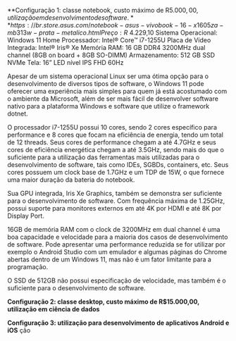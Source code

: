 **Configuração 1: classe notebook, custo máximo de R$5.000,00, utilização em desenvolvimento de software.**
https://br.store.asus.com/notebook-asus-vivobook-16-x1605za-mb313w-prata-metalico.html
Preço: R$ 4.229,10
Sistema Operacional: Windows 11 Home
Processador: Intel® Core™ i7-1255U 
Placa de Vídeo Integrada: Intel® Iris® Xe
Memória RAM: 16 GB DDR4 3200MHz dual channel (8GB on board + 8GB SO-DIMM) 
Armazenamento: 512 GB SSD NVMe
Tela: 16” LED nível IPS FHD 60Hz

Apesar de um sistema operacional Linux ser uma ótima opção para o desenvolvimento de diversos tipos de software, o Windows 11 pode oferecer uma experiência mais simples para quem já está acostumado com o ambiente da Microsoft, além de ser mais fácil de desenvolver software nativo para a plataforma Windows e software que utilize o framework dotnet.

O processador i7-1255U possui 10 cores, sendo 2 cores específico para performance e 8 cores que focam na eficiência de energia, tendo um total de 12 threads. Seus cores de performance chegam a até 4.7GHz e seus cores de eficiência energética chegam a até 3.5GHz, sendo mais do que o suficiente para a utilização das ferramentas mais utilizadas para o desenvolvimento de software, tais como IDEs, SGBDs, containers, etc. Seus cores possuem um clock base de 1.7GHz e um TDP de 15W, o que fornece uma maior duração da bateria do notebook.

Sua GPU integrada, Iris Xe Graphics, também se demonstra ser suficiente para o desenvolvimento de software. Com frequência máxima de 1.25GHz, possui suporte para monitores externos em até 4K por HDMI e até 8K por Display Port.

16GB de memória RAM com o clock de 3200MHz em dual channel é uma boa capacidade e velocidade para a maioria dos casos de desenvolvimento de software. Pode apresentar uma performance reduzida se for utilizar por exemplo o Android Studio com um emulador e algumas páginas do Chrome abertas dentro de um Windows 11, mas não é um fator limitante para a programação. 

O SSD de 512GB não possui especificação de velocidade, mas também é o suficiente para o desenvolvimento de software.

**Configuração 2: classe desktop, custo máximo de R$15.000,00, utilização em ciência de dados**  


**Configuração 3: utilização para desenvolvimento de aplicativos Android e iOS**
ção